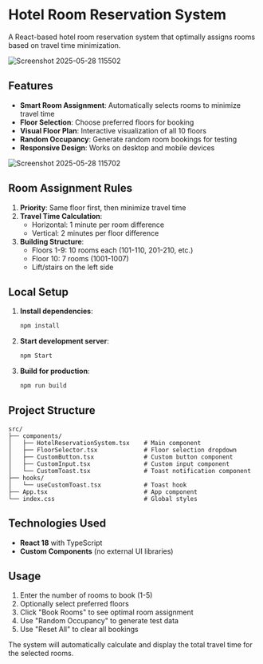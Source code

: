 # Hotel Room Reservation System
A React-based hotel room reservation system that optimally assigns rooms based on travel time minimization.

![Screenshot 2025-05-28 115502](https://github.com/user-attachments/assets/aff28855-7365-43fe-a732-62d728e7d3c9)

## Features

- **Smart Room Assignment**: Automatically selects rooms to minimize travel time
- **Floor Selection**: Choose preferred floors for booking
- **Visual Floor Plan**: Interactive visualization of all 10 floors
- **Random Occupancy**: Generate random room bookings for testing
- **Responsive Design**: Works on desktop and mobile devices
  
![Screenshot 2025-05-28 115702](https://github.com/user-attachments/assets/48928edc-a616-44ea-8ca6-cbcce3aec38b)

## Room Assignment Rules

1. **Priority**: Same floor first, then minimize travel time
2. **Travel Time Calculation**:
   - Horizontal: 1 minute per room difference
   - Vertical: 2 minutes per floor difference
3. **Building Structure**:
   - Floors 1-9: 10 rooms each (101-110, 201-210, etc.)
   - Floor 10: 7 rooms (1001-1007)
   - Lift/stairs on the left side

## Local Setup

1. **Install dependencies**:
   ```bash
   npm install
   ```

2. **Start development server**:
   ```bash
   npm Start
   ```

3. **Build for production**:
   ```bash
   npm run build
   ```

## Project Structure

```
src/
├── components/
│   ├── HotelReservationSystem.tsx    # Main component
│   ├── FloorSelector.tsx             # Floor selection dropdown
│   ├── CustomButton.tsx              # Custom button component
│   ├── CustomInput.tsx               # Custom input component
│   └── CustomToast.tsx               # Toast notification component
├── hooks/
│   └── useCustomToast.tsx            # Toast hook
├── App.tsx                           # App component
└── index.css                         # Global styles
```

## Technologies Used

- **React 18** with TypeScript
- **Custom Components** (no external UI libraries)

## Usage

1. Enter the number of rooms to book (1-5)
2. Optionally select preferred floors
3. Click "Book Rooms" to see optimal room assignment
4. Use "Random Occupancy" to generate test data
5. Use "Reset All" to clear all bookings

The system will automatically calculate and display the total travel time for the selected rooms.
